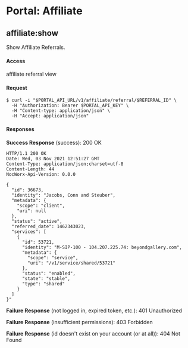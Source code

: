 # Portal: Affiliate

## affiliate:show
Show Affiliate Referrals.

#### Access
affiliate referral view

#### Request
```
$ curl -i "$PORTAL_API_URL/v1/affiliate/referral/$REFERRAL_ID" \
  -H "Authorization: Bearer $PORTAL_API_KEY" \
  -H "Content-type: application/json" \
  -H "Accept: application/json"
```

#### Responses
**Success Response** (success): 200 OK
```
HTTP/1.1 200 OK
Date: Wed, 03 Nov 2021 12:51:27 GMT
Content-Type: application/json;charset=utf-8
Content-Length: 44
NocWorx-Api-Version: 0.0.0

{
  "id": 36673,
  "identity": "Jacobs, Conn and Steuber",
  "metadata": {
    "scope": "client",
    "uri": null
  },
  "status": "active",
  "referred_date": 1462343023,
  "services": [
    {
      "id": 53721,
      "identity": "M-SIP-100 - 104.207.225.74: beyondgallery.com",
      "metadata": {
        "scope": "service",
        "uri": "/v1/service/shared/53721"
      },
      "status": "enabled",
      "state": "stable",
      "type": "shared"
    }
  ]
}"
```

**Failure Response** (not logged in, expired token, etc.): 401 Unauthorized

**Failure Response** (insufficient permissions): 403 Forbidden

**Failure Response** (id doesn't exist on your account (or at all)): 404 Not Found
